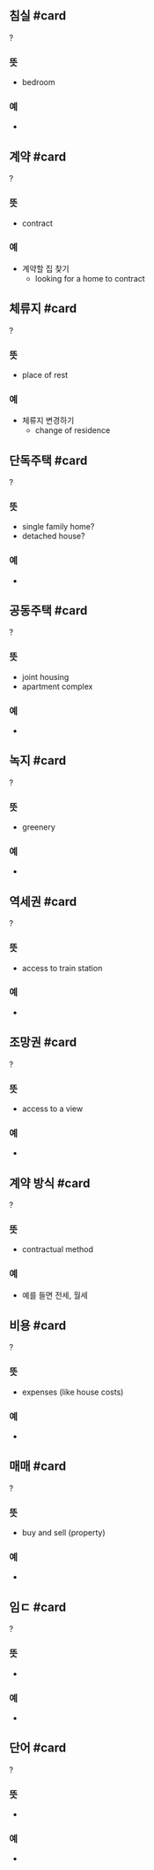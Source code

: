 ## 침실 #card
?
### 뜻
- bedroom
### 예
-

## 계약 #card
?
### 뜻
- contract
### 예
- 계약할 집 찾기
	- looking for a home to contract

## 체류지 #card
?
### 뜻
- place of rest
### 예
- 체류지 변경하기
	- change of residence

## 단독주택 #card
?
### 뜻
- single family home?
- detached house?
### 예
-

## 공동주택 #card
?
### 뜻
- joint housing
- apartment complex
### 예
-

## 녹지 #card
?
### 뜻
- greenery
### 예
-

## 역세권 #card
?
### 뜻
- access to train station
### 예
-

## 조망권 #card
?
### 뜻
- access to a view
### 예
-

## 계약 방식 #card
?
### 뜻
- contractual method
### 예
- 예를 들면 전세, 월세

## 비용 #card
?
### 뜻
- expenses (like house costs)
### 예
-

## 매매 #card
?
### 뜻
- buy and sell (property)
### 예
-

## 임ㄷ #card
?
### 뜻
-
### 예
-

## 단어 #card
?
### 뜻
-
### 예
-







